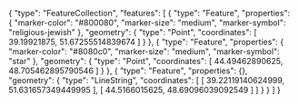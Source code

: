 {
  "type": "FeatureCollection",
  "features": [
    {
      "type": "Feature",
      "properties": {
        "marker-color": "#800080",
        "marker-size": "medium",
        "marker-symbol": "religious-jewish"
      },
      "geometry": {
        "type": "Point",
        "coordinates": [
          39.19921875,
          51.67255514839674
        ]
      }
    },
    {
      "type": "Feature",
      "properties": {
        "marker-color": "#8080c0",
        "marker-size": "medium",
        "marker-symbol": "star"
      },
      "geometry": {
        "type": "Point",
        "coordinates": [
          44.49462890625,
          48.705462895790546
        ]
      }
    },
    {
      "type": "Feature",
      "properties": {},
      "geometry": {
        "type": "LineString",
        "coordinates": [
          [
            39.22119140624999,
            51.631657349449995
          ],
          [
            44.5166015625,
            48.69096039092549
          ]
        ]
      }
    }
  ]
}